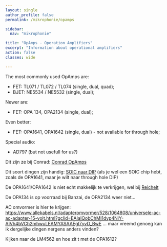 ```yaml
---
layout: single
author_profile: false
permalink: /mikrophonie/opamps

sidebar:
  nav: "mikrophonie"

title: "OpAmps - Operation Amplifiers"
excerpt: "Information about operational amplifiers"
action: false
classes: wide

---
```

The most commonly used OpAmps are:
- FET: TL071 / TL072 / TL074 (single, dual, quad);
- BJET: NE5534 / NE5532 (single, dual);

Newer are:
- FET: OPA 134, OPA2134 (single, dual);

Even better:
- FET: OPA1641, OPA1642 (single, dual) - not available for through hole;

Special audio:
- AD797 (but not usefull for us?)

Dit zijn ze bij Conrad: [Conrad OpAmps](https://www.conrad.nl/nl/o/lineaire-ic-s-amplifiers-0204406.html)

Dit soort dingen zijn handig: [SOIC naar DIP](https://www.kiwi-electronics.com/nl/soic-naar-dip-adapter-8-pin-1654?language=nl-nl&currency=EUR&gclid=EAIaIQobChMIxajwrbyY-AIV0Y9oCR0nrAXxEAkYAiABEgJtifD_BwE)
(als je wel een SOIC chip hebt, zoals de OPA1641, maar je wilt naar through hole DIP)

De OPA1641/OPA1642 is niet echt makkelijk te verkrijgen, wel bij [Reichelt](https://www.reichelt.nl/nl/nl/opamp-dual-11mhz-so-8-opa-1642-aid-p147305.html?&trstct=pos_8&nbc=1)

De OPA134 is op voorraad bij Banzai, de OPA2134 weer niet...

AC omvormer is hier te krijgen:
https://www.allekabels.nl/adapteromvormer/528/1064808/universele-ac-ac-adapter-15-volt.html?gclid=EAIaIQobChMI1dvp4NiY-AIVh4bVCh2mhwuLEAMYASAAEgI7yvD_BwE
... maar vreemd genoeg kan ik dergelijke dingen nergens anders vinden?

Kijken naar de LM4562 en hoe zit t met de OPA1612?
